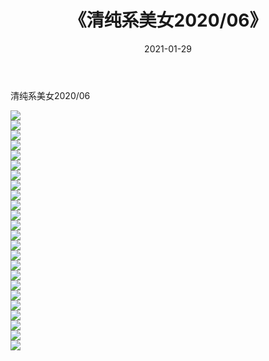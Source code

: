﻿---
layout: post
title:  《清纯系美女2020/06》
date:   2021-01-29
img: http://img.660000.xyz/Sharelink/清纯系美女/2020/06/000.jpg
categories: [美女, 清纯, 唯美]
---

清纯系美女2020/06

 ![](http://img.660000.xyz/Sharelink/清纯系美女/2020/06/001.jpeg) <br>![](http://img.660000.xyz/Sharelink/清纯系美女/2020/06/002.jpeg) <br>![](http://img.660000.xyz/Sharelink/清纯系美女/2020/06/003.jpeg) <br>![](http://img.660000.xyz/Sharelink/清纯系美女/2020/06/004.jpeg) <br>![](http://img.660000.xyz/Sharelink/清纯系美女/2020/06/005.jpeg) <br>![](http://img.660000.xyz/Sharelink/清纯系美女/2020/06/006.jpeg) <br>![](http://img.660000.xyz/Sharelink/清纯系美女/2020/06/007.jpeg) <br>![](http://img.660000.xyz/Sharelink/清纯系美女/2020/06/008.jpeg) <br>![](http://img.660000.xyz/Sharelink/清纯系美女/2020/06/009.jpeg) <br>![](http://img.660000.xyz/Sharelink/清纯系美女/2020/06/010.jpeg) <br>![](http://img.660000.xyz/Sharelink/清纯系美女/2020/06/011.jpeg) <br>![](http://img.660000.xyz/Sharelink/清纯系美女/2020/06/012.jpeg) <br>![](http://img.660000.xyz/Sharelink/清纯系美女/2020/06/013.jpeg) <br>![](http://img.660000.xyz/Sharelink/清纯系美女/2020/06/014.jpeg) <br>![](http://img.660000.xyz/Sharelink/清纯系美女/2020/06/015.jpeg) <br>![](http://img.660000.xyz/Sharelink/清纯系美女/2020/06/016.jpeg) <br>![](http://img.660000.xyz/Sharelink/清纯系美女/2020/06/017.jpeg) <br>![](http://img.660000.xyz/Sharelink/清纯系美女/2020/06/018.jpeg) <br>![](http://img.660000.xyz/Sharelink/清纯系美女/2020/06/019.jpeg) <br>![](http://img.660000.xyz/Sharelink/清纯系美女/2020/06/020.jpeg) <br>![](http://img.660000.xyz/Sharelink/清纯系美女/2020/06/021.jpeg) <br>![](http://img.660000.xyz/Sharelink/清纯系美女/2020/06/022.jpeg) <br>![](http://img.660000.xyz/Sharelink/清纯系美女/2020/06/023.jpeg) <br>![](http://img.660000.xyz/Sharelink/清纯系美女/2020/06/024.jpeg) <br>